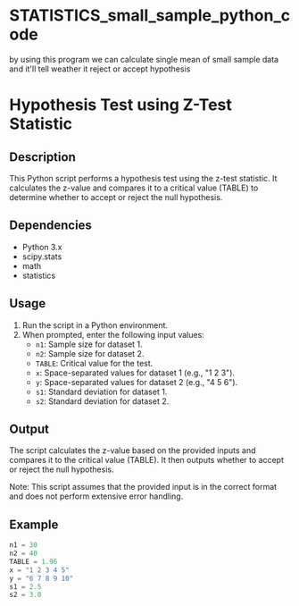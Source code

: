 # STATISTICS_small_sample_python_code
by using this program we can calculate single mean of small sample data and it'll tell weather it reject or accept hypothesis
# Hypothesis Test using Z-Test Statistic

## Description
This Python script performs a hypothesis test using the z-test statistic. It calculates the z-value and compares it to a critical value (TABLE) to determine whether to accept or reject the null hypothesis.

## Dependencies
- Python 3.x
- scipy.stats
- math
- statistics

## Usage
1. Run the script in a Python environment.
2. When prompted, enter the following input values:
   - `n1`: Sample size for dataset 1.
   - `n2`: Sample size for dataset 2.
   - `TABLE`: Critical value for the test.
   - `x`: Space-separated values for dataset 1 (e.g., "1 2 3").
   - `y`: Space-separated values for dataset 2 (e.g., "4 5 6").
   - `s1`: Standard deviation for dataset 1.
   - `s2`: Standard deviation for dataset 2.

## Output
The script calculates the z-value based on the provided inputs and compares it to the critical value (TABLE). It then outputs whether to accept or reject the null hypothesis.

Note: This script assumes that the provided input is in the correct format and does not perform extensive error handling.

## Example
```python
n1 = 30
n2 = 40
TABLE = 1.96
x = "1 2 3 4 5"
y = "6 7 8 9 10"
s1 = 2.5
s2 = 3.0
